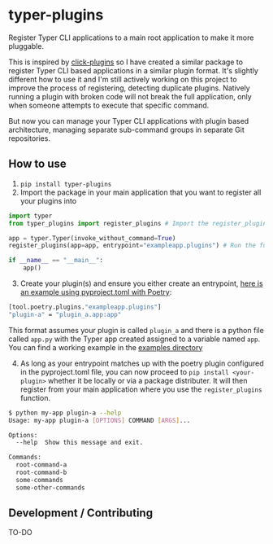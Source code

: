 # typer-plugins
Register Typer CLI applications to a main root application to make it more pluggable.

This is inspired by [click-plugins](https://github.com/click-contrib/click-plugins) so I have created a similar package to register Typer CLI based applications in a similar plugin format. It's slightly different how to use it and I'm still actively working on this project to improve the process of registering, detecting duplicate plugins. Natively running a plugin with broken code will not break the full application, only when someone attempts to execute that specific command.

But now you can manage your Typer CLI applications with plugin based architecture, managing separate sub-command groups in separate Git repositories.


## How to use

1. `pip install typer-plugins`
2. Import the package in your main application that you want to register all your plugins into

```python
import typer
from typer_plugins import register_plugins # Import the register_plugins function

app = typer.Typer(invoke_without_command=True)
register_plugins(app=app, entrypoint="exampleapp.plugins") # Run the function after creating your main `app`. This entrypoint should be used by all your applications.

if __name__ == "__main__":
    app()
```

3. Create your plugin(s) and ensure you either create an entrypoint, [here is an example using pyproject.toml with Poetry](/typer-plugins/examples/plugin_a/pyproject.toml):

```bash
[tool.poetry.plugins."exampleapp.plugins"]
"plugin-a" = "plugin_a.app:app"
```

This format assumes your plugin is called `plugin_a` and there is a python file called `app.py` with the Typer app created assigned to a variable named `app`. You can find a working example in the [examples directory](/typer-plugins/examples/plugin_a/plugin_a/app.py)

4. As long as your entrypoint matches up with the poetry plugin configured in the pyproject.toml file, you can now proceed to `pip install <your-plugin>` whether it be locally or via a package distributer. It will then register from your main application where you use the `register_plugins` function.

```bash
$ python my-app plugin-a --help
Usage: my-app plugin-a [OPTIONS] COMMAND [ARGS]...

Options:
  --help  Show this message and exit.

Commands:
  root-command-a
  root-command-b
  some-commands
  some-other-commands
```

## Development / Contributing

TO-DO